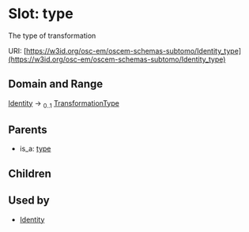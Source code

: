 
# Slot: type

The type of transformation

URI: [https://w3id.org/osc-em/oscem-schemas-subtomo/Identity_type](https://w3id.org/osc-em/oscem-schemas-subtomo/Identity_type)


## Domain and Range

[Identity](Identity.md) &#8594;  <sub>0..1</sub> [TransformationType](TransformationType.md)

## Parents

 *  is_a: [type](type.md)

## Children


## Used by

 * [Identity](Identity.md)
